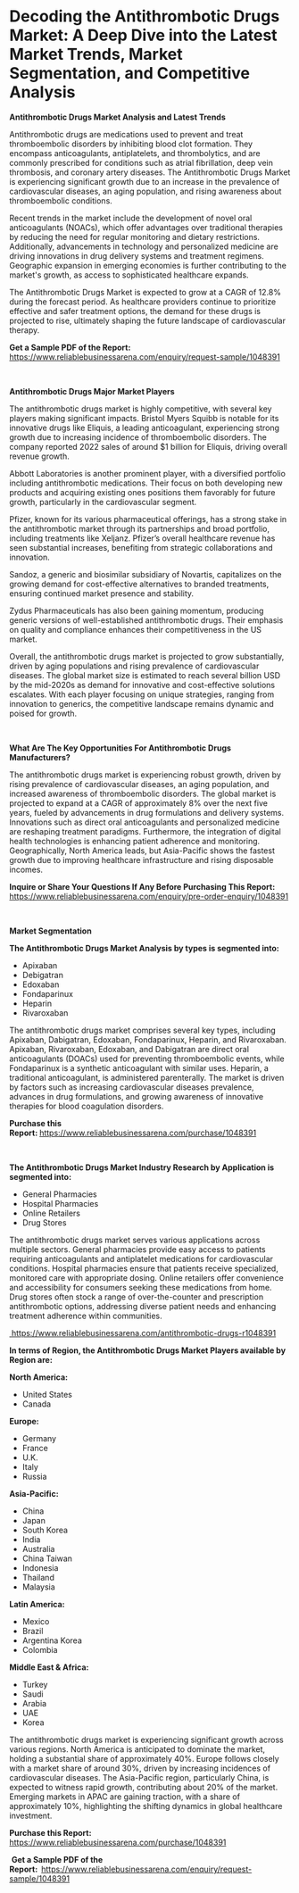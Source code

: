 <p><h1>Decoding the Antithrombotic Drugs Market: A Deep Dive into the Latest Market Trends, Market Segmentation, and Competitive Analysis</h1></p><p><strong>Antithrombotic Drugs Market Analysis and Latest Trends</strong></p>
<p><p>Antithrombotic drugs are medications used to prevent and treat thromboembolic disorders by inhibiting blood clot formation. They encompass anticoagulants, antiplatelets, and thrombolytics, and are commonly prescribed for conditions such as atrial fibrillation, deep vein thrombosis, and coronary artery diseases. The Antithrombotic Drugs Market is experiencing significant growth due to an increase in the prevalence of cardiovascular diseases, an aging population, and rising awareness about thromboembolic conditions.</p><p>Recent trends in the market include the development of novel oral anticoagulants (NOACs), which offer advantages over traditional therapies by reducing the need for regular monitoring and dietary restrictions. Additionally, advancements in technology and personalized medicine are driving innovations in drug delivery systems and treatment regimens. Geographic expansion in emerging economies is further contributing to the market's growth, as access to sophisticated healthcare expands.</p><p>The Antithrombotic Drugs Market is expected to grow at a CAGR of 12.8% during the forecast period. As healthcare providers continue to prioritize effective and safer treatment options, the demand for these drugs is projected to rise, ultimately shaping the future landscape of cardiovascular therapy.</p></p>
<p><strong>Get a Sample PDF of the Report:&nbsp;</strong> <a href="https://www.reliablebusinessarena.com/enquiry/request-sample/1048391?utm_campaign=2013&utm_medium=2&utm_source=Github&utm_content=ia&utm_term=19042025&utm_id=antithrombotic-drugs">https://www.reliablebusinessarena.com/enquiry/request-sample/1048391</a></p>
<p>&nbsp;</p>
<p><strong>Antithrombotic Drugs Major Market Players</strong></p>
<p><p>The antithrombotic drugs market is highly competitive, with several key players making significant impacts. Bristol Myers Squibb is notable for its innovative drugs like Eliquis, a leading anticoagulant, experiencing strong growth due to increasing incidence of thromboembolic disorders. The company reported 2022 sales of around $1 billion for Eliquis, driving overall revenue growth.</p><p>Abbott Laboratories is another prominent player, with a diversified portfolio including antithrombotic medications. Their focus on both developing new products and acquiring existing ones positions them favorably for future growth, particularly in the cardiovascular segment.</p><p>Pfizer, known for its various pharmaceutical offerings, has a strong stake in the antithrombotic market through its partnerships and broad portfolio, including treatments like Xeljanz. Pfizer’s overall healthcare revenue has seen substantial increases, benefiting from strategic collaborations and innovation.</p><p>Sandoz, a generic and biosimilar subsidiary of Novartis, capitalizes on the growing demand for cost-effective alternatives to branded treatments, ensuring continued market presence and stability.</p><p>Zydus Pharmaceuticals has also been gaining momentum, producing generic versions of well-established antithrombotic drugs. Their emphasis on quality and compliance enhances their competitiveness in the US market.</p><p>Overall, the antithrombotic drugs market is projected to grow substantially, driven by aging populations and rising prevalence of cardiovascular diseases. The global market size is estimated to reach several billion USD by the mid-2020s as demand for innovative and cost-effective solutions escalates. With each player focusing on unique strategies, ranging from innovation to generics, the competitive landscape remains dynamic and poised for growth.</p></p>
<p>&nbsp;</p>
<p><strong>What Are The Key Opportunities For Antithrombotic Drugs Manufacturers?</strong></p>
<p><p>The antithrombotic drugs market is experiencing robust growth, driven by rising prevalence of cardiovascular diseases, an aging population, and increased awareness of thromboembolic disorders. The global market is projected to expand at a CAGR of approximately 8% over the next five years, fueled by advancements in drug formulations and delivery systems. Innovations such as direct oral anticoagulants and personalized medicine are reshaping treatment paradigms. Furthermore, the integration of digital health technologies is enhancing patient adherence and monitoring. Geographically, North America leads, but Asia-Pacific shows the fastest growth due to improving healthcare infrastructure and rising disposable incomes.</p></p>
<p><strong>Inquire or Share Your Questions If Any Before Purchasing This Report:</strong> <a href="https://www.reliablebusinessarena.com/enquiry/pre-order-enquiry/1048391?utm_campaign=2013&utm_medium=2&utm_source=Github&utm_content=ia&utm_term=19042025&utm_id=antithrombotic-drugs">https://www.reliablebusinessarena.com/enquiry/pre-order-enquiry/1048391</a></p>
<p>&nbsp;</p>
<p><strong>Market Segmentation</strong></p>
<p><strong>The Antithrombotic Drugs Market Analysis by types is segmented into:</strong></p>
<p><ul><li>Apixaban</li><li>Debigatran</li><li>Edoxaban</li><li>Fondaparinux</li><li>Heparin</li><li>Rivaroxaban</li></ul></p>
<p><p>The antithrombotic drugs market comprises several key types, including Apixaban, Dabigatran, Edoxaban, Fondaparinux, Heparin, and Rivaroxaban. Apixaban, Rivaroxaban, Edoxaban, and Dabigatran are direct oral anticoagulants (DOACs) used for preventing thromboembolic events, while Fondaparinux is a synthetic anticoagulant with similar uses. Heparin, a traditional anticoagulant, is administered parenterally. The market is driven by factors such as increasing cardiovascular diseases prevalence, advances in drug formulations, and growing awareness of innovative therapies for blood coagulation disorders.</p></p>
<p><strong>Purchase this Report:&nbsp;</strong><a href="https://www.reliablebusinessarena.com/purchase/1048391?utm_campaign=2013&utm_medium=2&utm_source=Github&utm_content=ia&utm_term=19042025&utm_id=antithrombotic-drugs">https://www.reliablebusinessarena.com/purchase/1048391</a></p>
<p>&nbsp;</p>
<p><strong>The Antithrombotic Drugs Market Industry Research by Application is segmented into:</strong></p>
<p><ul><li>General Pharmacies</li><li>Hospital Pharmacies</li><li>Online Retailers</li><li>Drug Stores</li></ul></p>
<p><p>The antithrombotic drugs market serves various applications across multiple sectors. General pharmacies provide easy access to patients requiring anticoagulants and antiplatelet medications for cardiovascular conditions. Hospital pharmacies ensure that patients receive specialized, monitored care with appropriate dosing. Online retailers offer convenience and accessibility for consumers seeking these medications from home. Drug stores often stock a range of over-the-counter and prescription antithrombotic options, addressing diverse patient needs and enhancing treatment adherence within communities.</p></p>
<p><a href="https://www.reliablebusinessarena.com/antithrombotic-drugs-r1048391?utm_campaign=2013&utm_medium=2&utm_source=Github&utm_content=ia&utm_term=19042025&utm_id=antithrombotic-drugs">&nbsp;https://www.reliablebusinessarena.com/antithrombotic-drugs-r1048391</a></p>
<p><strong>In terms of Region, the Antithrombotic Drugs Market Players available by Region are:</strong></p>
<p>
    <p> <strong> North America: </strong>
        <ul>
            <li>United States</li>
            <li>Canada</li>
        </ul>
        </p> 
    <p> <strong> Europe: </strong>
        <ul>
            <li>Germany</li>
            <li>France</li>
            <li>U.K.</li>
            <li>Italy</li>
            <li>Russia</li>
        </ul>
        </p> 
    <p> <strong> Asia-Pacific: </strong>
        <ul>
            <li>China</li>
            <li>Japan</li>
            <li>South Korea</li>
            <li>India</li>
            <li>Australia</li>
            <li>China Taiwan</li>
            <li>Indonesia</li>
            <li>Thailand</li>
            <li>Malaysia</li>
        </ul>
        </p> 
    <p> <strong> Latin America: </strong>
        <ul>
            <li>Mexico</li>
            <li>Brazil</li>
            <li>Argentina Korea</li>
            <li>Colombia</li>
        </ul>
        </p> 
    <p> <strong> Middle East & Africa: </strong>
        <ul>
            <li>Turkey</li>
            <li>Saudi</li>
            <li>Arabia</li>
            <li>UAE</li>
            <li>Korea</li>
        </ul>
    </p>
    </p>
<p><p>The antithrombotic drugs market is experiencing significant growth across various regions. North America is anticipated to dominate the market, holding a substantial share of approximately 40%. Europe follows closely with a market share of around 30%, driven by increasing incidences of cardiovascular diseases. The Asia-Pacific region, particularly China, is expected to witness rapid growth, contributing about 20% of the market. Emerging markets in APAC are gaining traction, with a share of approximately 10%, highlighting the shifting dynamics in global healthcare investment.</p></p>
<p><strong>Purchase this Report: </strong><a href="https://www.reliablebusinessarena.com/purchase/1048391?utm_campaign=2013&utm_medium=2&utm_source=Github&utm_content=ia&utm_term=19042025&utm_id=antithrombotic-drugs">https://www.reliablebusinessarena.com/purchase/1048391</a></p>
<p>&nbsp;<strong>Get a Sample PDF of the Report:&nbsp;&nbsp;</strong><a href="https://www.reliablebusinessarena.com/enquiry/request-sample/1048391?utm_campaign=2013&utm_medium=2&utm_source=Github&utm_content=ia&utm_term=19042025&utm_id=antithrombotic-drugs">https://www.reliablebusinessarena.com/enquiry/request-sample/1048391</a></p>
<p><strong></strong></p>
<p><p></p><p></p><p></p></p>
